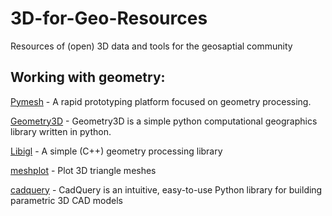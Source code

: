 # 3D-for-Geo-Resources
Resources of (open) 3D data and tools for the geosaptial community


## Working with geometry:
[Pymesh](https://pymesh.readthedocs.io/en/latest/) - A rapid prototyping platform focused on geometry processing.

[Geometry3D](https://github.com/GouMinghao/Geometry3D/blob/master/docs/source/index.rst]) - Geometry3D is a simple python computational geographics library written in python.

[Libigl](https://libigl.github.io/libigl-python-bindings/) - A simple (C++) geometry processing library

[meshplot](https://github.com/skoch9/meshplot/) - Plot 3D triangle meshes

[cadquery](https://cadquery.readthedocs.io/en/latest/) - CadQuery is an intuitive, easy-to-use Python library for building parametric 3D CAD models


